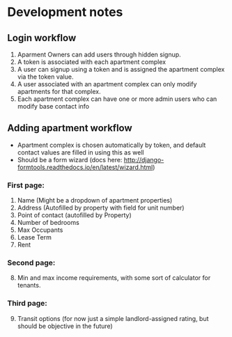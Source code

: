 Development notes
===================

Login workflow
----------------
1. Aparment Owners can add users through hidden signup.
2. A token is associated with each apartment complex
3. A user can signup using a token and is assigned the apartment complex via the token value.
4. A user associated with an apartment complex can only modify apartments for that complex.
5. Each apartment complex can have one or more admin users who can modify base contact info



Adding apartment workflow
--------------------------
* Apartment complex is chosen automatically by token, and default contact values are filled in using this as well
* Should be a form wizard (docs here: http://django-formtools.readthedocs.io/en/latest/wizard.html)

### First page:
1. Name (Might be a dropdown of apartment properties)
2. Address (Autofilled by property with field for unit number)
3. Point of contact (autofilled by Property)
4. Number of bedrooms
5. Max Occupants
6. Lease Term
7. Rent

### Second page:
8. Min and max income requirements, with some sort of calculator for tenants.


### Third page:
9. Transit options (for now just a simple landlord-assigned rating, but should be objective in the future)





